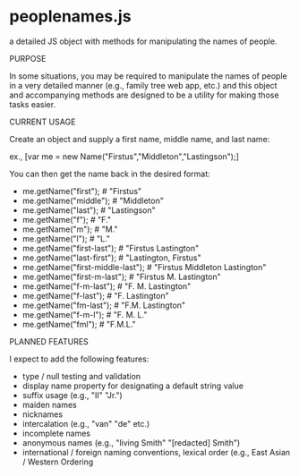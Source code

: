 peoplenames.js
==============

a detailed JS object with methods for manipulating the names of people.

PURPOSE

In some situations, you may be required to manipulate the names of people in a very detailed manner (e.g., family tree web app, etc.) and this object and accompanying methods are designed to be a utility for making those tasks easier.  

CURRENT USAGE

Create an object and supply a first name, middle name, and last name:

ex., [var me = new Name("Firstus","Middleton","Lastingson");] 

You can then get the name back in the desired format: 

- me.getName("first"); # "Firstus"
- me.getName("middle"); # "Middleton"
- me.getName("last"); # "Lastingson"
- me.getName("f"); # "F."
- me.getName("m"); # "M."
- me.getName("l"); # "L."
- me.getName("first-last"); # "Firstus Lastington"
- me.getName("last-first"); # "Lastington, Firstus"
- me.getName("first-middle-last"); # "Firstus Middleton Lastington"
- me.getName("first-m-last"); # "Firstus M. Lastington"
- me.getName("f-m-last"); # "F. M. Lastington"
- me.getName("f-last"); # "F. Lastington"
- me.getName("fm-last"); # "F.M. Lastington"
- me.getName("f-m-l"); # "F. M. L."
- me.getName("fml"); # "F.M.L."

PLANNED FEATURES

I expect to add the following features:

- type / null testing and validation
- display name property for designating a default string value 
- suffix usage (e.g., "II" "Jr.")
- maiden names 
- nicknames
- intercalation (e.g., "van" "de" etc.)  
- incomplete names
- anonymous names (e.g., "living Smith" "[redacted] Smith")
- international / foreign naming conventions, lexical order (e.g., East Asian / Western Ordering 

